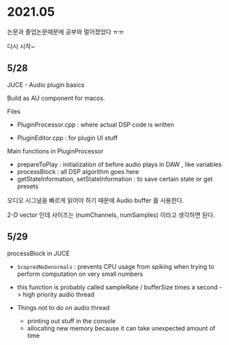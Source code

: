 # 2021.05

논문과 졸업논문때문에 공부와 멀어졌었다 ㅠㅠ 

다시 시작~

## 5/28

JUCE - Audio plugin basics 

Build as AU component for macos. 



Files 

* PluginProcessor.cpp : where actual DSP code is written

* PluginEditor.cpp : for plugin UI stuff



Main functions in PluginProcessor

* prepareToPlay : initialization of before audio plays in DAW , like variables
* processBlock : all DSP algorithm goes here 
* getStateInformation, setStateInformation : to save certain state or get presets



오디오 시그널을 빠르게 읽어야 하기 때문에 Audio buffer 를 사용한다. 

2-D vector 인데 사이즈는 (numChannels, numSamples) 이라고 생각하면 된다. 



## 5/29

processBlock in JUCE 

* `ScopredNoDenormals` : prevents CPU usage from spiking when trying to perform computation on very small numbers 

*  this function is probably called sampleRate / bufferSize times a second -> high priority audio thread

* Things not to do on audio thread

  * printing out stuff in the console 
  * allocating new memory because it can take unexpected amount of time 

  

